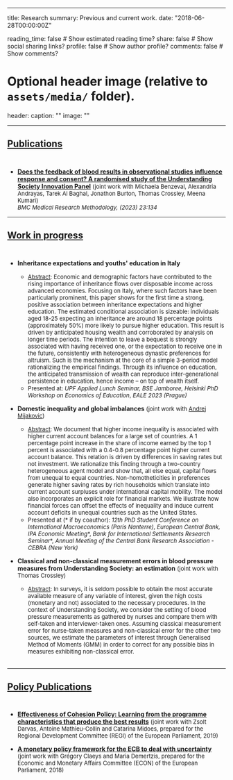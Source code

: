 ---
title: Research
summary: Previous and current work.
date: "2018-06-28T00:00:00Z"

reading_time: false  # Show estimated reading time?
share: false  # Show social sharing links?
profile: false  # Show author profile?
comments: false  # Show comments?

# Optional header image (relative to `assets/media/` folder).
header:
  caption: ""
  image: ""
  
----------------

## <ins>Publications</ins><br/><br/>
- [**Does the feedback of blood results in observational studies influence response and consent? A randomised study of the Understanding Society Innovation Panel**](https://bmcmedresmethodol.biomedcentral.com/articles/10.1186/s12874-023-01948-y) <font size="-1"> (joint work with Michaela Benzeval, Alexandria Andrayas, Tarek Al Baghal, Jonathon Burton, Thomas Crossley, Meena Kumari) \
*BMC Medical Research Methodology, (2023) 23:134* </font> 

----------------
## <ins>Work in progress</ins><br/><br/>
- **Inheritance expectations and youths' education in Italy** 
  - <font size="-1"> <ins>Abstract</ins>: Economic and demographic factors have contributed to the rising importance of inheritance flows over disposable income across advanced economies. Focusing on Italy, where such factors have been particularly prominent, this paper shows for the first time a strong, positive association between inheritance expectations and higher education. The estimated conditional association is sizeable: individuals aged 18-25 expecting an inheritance are around 18 percentage points (approximately 50\%) more likely to pursue higher education. This result is driven by anticipated housing wealth and corroborated by analysis on longer time periods. The intention to leave a bequest is strongly associated with having received one, or the expectation to receive one in the future, consistently with heterogeneous dynastic preferences for altruism. Such is the mechanism at the core of a simple 3-period model rationalizing the empirical findings. Through its influence on education, the anticipated transmission of wealth can reproduce inter-generational persistence in education, hence income – on top of wealth itself.
  - Presented at: *UPF Applied Lunch Seminar, BSE Jamboree, Helsinki PhD Workshop on Economics of Education*, *EALE 2023 (Prague)*</font>

- **Domestic inequality and global imbalances**  <font size="-1"> (joint work with [Andrej Mijakovic](https://andrejmijakovic.github.io)) </font>
  - <font size="-1"> <ins>Abstract</ins>: We document that higher income inequality is associated with higher current account balances for a large set of countries. A 1 percentage point increase in the share of income earned by the top 1 percent is associated with a 0.4-0.8 percentage point higher current account balance. This relation is driven by differences in saving rates but not investment. We rationalize this finding through a two-country heterogeneous agent model and show that, all else equal, capital flows from unequal to equal countries. Non-homotheticities in preferences generate higher saving rates by rich households which translate into current account surpluses under international capital mobility. The model also incorporates an explicit role for financial markets. We illustrate how financial forces can offset the effects of inequality and induce current account deficits in unequal countries such as the United States.
  - Presented at (\* if by coauthor): *12th PhD Student Conference on International Macroeconomics (Paris Nanterre)*, *European Central Bank, IPA Economic Meeting*\*, *Bank for International Settlements Research Seminar*\*, *Annual Meeting of the Central Bank Research Association - CEBRA (New York)*</font>


- **Classical and non-classical measurement errors in blood pressure measures from Understanding Society: an estimation** <font size="-1">  (joint work with Thomas Crossley) 
  - <ins>Abstract</ins>: In surveys, it is seldom possible to obtain the most accurate available measure of any variable of interest, given the high costs (monetary and not) associated to the necessary procedures. In the context of Understanding Society, we consider the setting of blood pressure measurements as gathered by nurses and compare them with self-taken and interviewer-taken ones. Assuming classical measurement error for nurse-taken measures and non-classical error for the other two sources, we estimate the parameters of interest through Generalised Method of Moments (GMM) in order to correct for any possible bias in measures exhibiting non-classical error.</font> <br/><br/>


-------------

## <ins>Policy Publications</ins><br/><br/>
- [**Effectiveness of Cohesion Policy: Learning from the programme characteristics that produce the best results**](https://www.bruegel.org/2019/06/effectiveness-of-cohesion-policy-learning-from-the-project-characteristics-that-produce-the-best-results-2/) <font size="-1"> (joint work with Zsolt Darvas, Antoine Mathieu-Collin and Catarina Midoes, prepared for the Regional Development Committee (REGI) of the European Parliament, 2019) </font>

- [**A monetary policy framework for the ECB to deal with uncertainty**](https://www.bruegel.org/2018/11/a-monetary-policy-framework-for-the-european-central-bank-to-deal-with-uncertainty/) <font size="-1"> (joint work with Grégory Claeys and Maria Demertzis, prepared for the Economic and Monetary Affairs Committee (ECON) of the European Parliament, 2018) </font>
